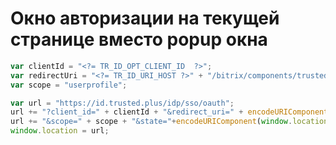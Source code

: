 # Окно авторизации на текущей странице вместо popup окна

```javascript
var clientId = "<?= TR_ID_OPT_CLIENT_ID  ?>";
var redirectUri = "<?= TR_ID_URI_HOST ?>" + "/bitrix/components/trusted/id/authorize.php";
var scope = "userprofile";

var url = "https://id.trusted.plus/idp/sso/oauth";
url += "?client_id=" + clientId + "&redirect_uri=" + encodeURIComponent(redirectUri);
url += "&scope=" + scope + "&state="+encodeURIComponent(window.location.href)+"&final=true";
window.location = url;
```

